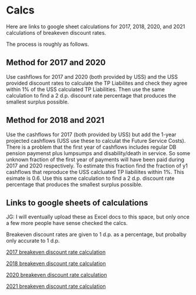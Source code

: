# Calcs

Here are links to google sheet calculations for 2017, 2018, 2020, and 2021 calculations of breakeven discount rates. 

The process is roughly as follows. 

## Method for 2017 and 2020

Use cashflows for 2017 and 2020 (both provided by USS) and the USS provided discount rates to calculate the TP Liabilites and check they agree within 1% of the USS calculated TP Liabilities. Then use the same calculation to find a 2 d.p. discount rate percentage that produces the smallest surplus possible. 

## Method for 2018 and 2021

Use the cashflows for 2017 (both provided by USS) but add the 1-year projected cashflows (USS use these to calculat the Future Service Costs). There is a problem that the first year of cashflows includes regular DB pension paymenst plus lumpsumps and disability/death in service. So some unknown fraction of the first year of payments will have been paid during 2017 and 2020 respectively. To estimate this fraction find the fraction of y1 cashflows that reproduce the USS calcluated TP liabiliites within 1%. This esimate is 0.6. Use this same calculation to find a 2 d.p. discount rate percentage that produces the smallest surplus possible. 

## Links to google sheets of calculations 

JG: I will eventually upload these as Excel docs to this space, but only once a few more people have sense checked the calcs. 

Breakeven discount rates are given to 1 d.p. as a percentage, but probalby only accurate to 1 d.p.

[2017 breakeven discount rate calculation](https://docs.google.com/spreadsheets/d/1F1BMRor-MNPVJrTX5SvwxUEHSkik16YlLEQhj3FNGwM/edit?usp=sharing "2017")

[2018 breakeven discount rate calculation](https://docs.google.com/spreadsheets/d/1HO5uHGFvljiC0xaLOi0VlLLDguH2N9dxh4ay9H762yM/edit?usp=sharing "2018")

[2020 breakeven discount rate calculation](https://docs.google.com/spreadsheets/d/1fKTwYUSWamdtAaUD65phWHKObs0Y3LKz25dugHrc0uM/edit?usp=sharing "2020")

[2021 breakeven discount rate calculation](https://docs.google.com/spreadsheets/d/1hZUzScgtPOYlRoO7J7Yh8vpqjIsuqporQZomzBa3iRE/edit?usp=sharing "2021")

